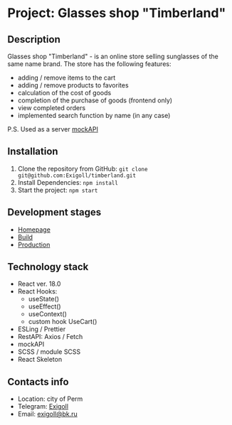 # Project: Glasses shop "Timberland"

## Description
Glasses shop "Timberland" - is an online store selling sunglasses of the same name brand.
The store has the following features:
* adding / remove items to the cart
* adding / remove products to favorites
* calculation of the cost of goods
* completion of the purchase of goods (frontend only)
* view completed orders
* implemented search function by name (in any case)

P.S. Used as a server [mockAPI](https://mockapi.io)

## Installation

1. Clone the repository from GitHub: ``git clone git@github.com:Exigoll/timberland.git``
2. Install Dependencies:  ``npm install``
3. Start the project:  ``npm start``

## Development stages
* [Homepage](https://exigoll.github.io/timberland/)
* [Build](https://github.com/Exigoll/timberland)
* [Production](https://github.com/Exigoll/timberland/tree/gh-pages)

## Technology stack
* React ver. 18.0
* React Hooks:
    * useState()
    * useEffect()
    * useContext()
    * custom hook UseCart()
* ESLing / Prettier
* RestAPI: Axios / Fetch
* mockAPI
* SCSS / module SCSS
* React Skeleton

## Contacts info
* Location: city of Perm
* Telegram: [Exigoll](https://t.me/exigoll)
* Email: exigoll@bk.ru
